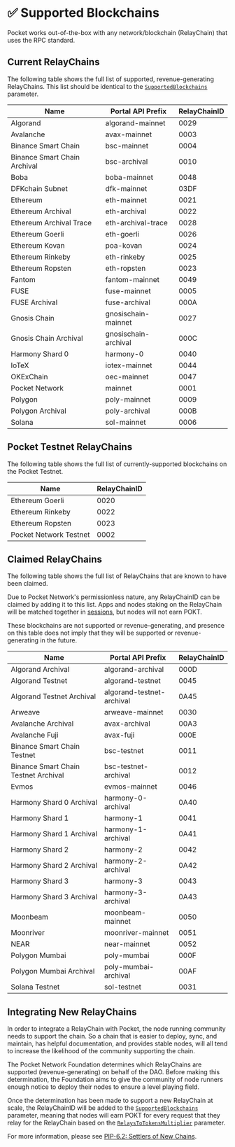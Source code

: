 # ✅ Supported Blockchains

Pocket works out-of-the-box with any network/blockchain (RelayChain) that uses the RPC standard.

## Current RelayChains

The following table shows the full list of supported, revenue-generating RelayChains. This list should be identical to the [`SupportedBlockchains`](protocol-parameters.md#supportedblockchains) parameter.

| Name                                 | Portal API Prefix         | RelayChainID |
| ------------------------------------ | ------------------------- | ------------ |
| Algorand                             | algorand-mainnet          | 0029         |
| Avalanche                            | avax-mainnet              | 0003         |
| Binance Smart Chain                  | bsc-mainnet               | 0004         |
| Binance Smart Chain Archival         | bsc-archival              | 0010         |
| Boba                                 | boba-mainnet              | 0048         |
| DFKchain Subnet                      | dfk-mainnet               | 03DF         |
| Ethereum                             | eth-mainnet               | 0021         |
| Ethereum Archival                    | eth-archival              | 0022         |
| Ethereum Archival Trace              | eth-archival-trace        | 0028         |
| Ethereum Goerli                      | eth-goerli                | 0026         |
| Ethereum Kovan                       | poa-kovan                 | 0024         |
| Ethereum Rinkeby                     | eth-rinkeby               | 0025         |
| Ethereum Ropsten                     | eth-ropsten               | 0023         |
| Fantom                               | fantom-mainnet            | 0049         |
| FUSE                                 | fuse-mainnet              | 0005         |
| FUSE Archival                        | fuse-archival             | 000A         |
| Gnosis Chain                         | gnosischain-mainnet       | 0027         |
| Gnosis Chain Archival                | gnosischain-archival      | 000C         |
| Harmony Shard 0                      | harmony-0                 | 0040         |
| IoTeX                                | iotex-mainnet             | 0044         |
| OKExChain                            | oec-mainnet               | 0047         |
| Pocket Network                       | mainnet                   | 0001         |
| Polygon                              | poly-mainnet              | 0009         |
| Polygon Archival                     | poly-archival             | 000B         |
| Solana                               | sol-mainnet               | 0006         |

## Pocket Testnet RelayChains

The following table shows the full list of currently-supported blockchains on the Pocket Testnet.

| Name                   | RelayChainID |
| ---------------------- | ------------ |
| Ethereum Goerli        | 0020         |
| Ethereum Rinkeby       | 0022         |
| Ethereum Ropsten       | 0023         |
| Pocket Network Testnet | 0002         |

## Claimed RelayChains

The following table shows the full list of RelayChains that are known to have been claimed.

Due to Pocket Network's permissionless nature, any RelayChainID can be claimed by adding it to this list. Apps and nodes staking on the RelayChain will be matched together in [sessions](../../v0/protocol/servicing.md#sessions), but nodes will not earn POKT.

These blockchains are not supported or revenue-generating, and presence on this table does not imply that they will be supported or revenue-generating in the future.

| Name                                 | Portal API Prefix         | RelayChainID |
| ------------------------------------ | ------------------------- | ------------ |
| Algorand Archival                    | algorand-archival         | 000D         |
| Algorand Testnet                     | algorand-testnet          | 0045         |
| Algorand Testnet Archival            | algorand-testnet-archival | 0A45         |
| Arweave                              | arweave-mainnet           | 0030         |
| Avalanche Archival                   | avax-archival             | 00A3         |
| Avalanche Fuji                       | avax-fuji                 | 000E         |
| Binance Smart Chain Testnet          | bsc-testnet               | 0011         |
| Binance Smart Chain Testnet Archival | bsc-testnet-archival      | 0012         |
| Evmos                                | evmos-mainnet             | 0046         |
| Harmony Shard 0 Archival             | harmony-0-archival        | 0A40         |
| Harmony Shard 1                      | harmony-1                 | 0041         |
| Harmony Shard 1 Archival             | harmony-1-archival        | 0A41         |
| Harmony Shard 2                      | harmony-2                 | 0042         |
| Harmony Shard 2 Archival             | harmony-2-archival        | 0A42         |
| Harmony Shard 3                      | harmony-3                 | 0043         |
| Harmony Shard 3 Archival             | harmony-3-archival        | 0A43         |
| Moonbeam                             | moonbeam-mainnet          | 0050         |
| Moonriver                            | moonriver-mainnet         | 0051         |
| NEAR                                 | near-mainnet              | 0052         |
| Polygon Mumbai                       | poly-mumbai               | 000F         |
| Polygon Mumbai Archival              | poly-mumbai-archival      | 00AF         |
| Solana Testnet                       | sol-testnet               | 0031         |

## Integrating New RelayChains

In order to integrate a RelayChain with Pocket, the node running community needs to support the chain. So a chain that is easier to deploy, sync, and maintain, has helpful documentation, and provides stable nodes, will all tend to increase the likelihood of the community supporting the chain.

The Pocket Network Foundation determines which RelayChains are supported (revenue-generating) on behalf of the DAO. Before making this determination, the Foundation aims to give the community of node runners enough notice to deploy their nodes to ensure a level playing field.

Once the determination has been made to support a new RelayChain at scale, the RelayChainID will be added to the [`SupportedBlockchains`](protocol-parameters.md#supportedblockchains) parameter, meaning that nodes will earn POKT for every request that they relay for the RelayChain based on the [`RelaysToTokensMultiplier`](protocol-parameters.md#relaystotokensmultiplier) parameter.

For more information, please see [PIP-6.2: Settlers of New Chains](https://forum.pokt.network/t/pip-6-2-settlers-of-new-chains/1027).
